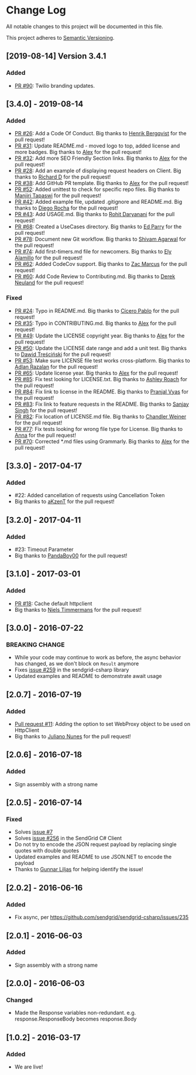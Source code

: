 # Change Log
All notable changes to this project will be documented in this file.

This project adheres to [Semantic Versioning](http://semver.org/).

[2019-08-14] Version 3.4.1
--------------------------
### Added
- [PR #90](https://github.com/sendgrid/csharp-http-client/pull/90): Twilio branding updates.

## [3.4.0] - 2019-08-14
### Added
- [PR #26](https://github.com/sendgrid/csharp-http-client/pull/26): Add a Code Of Conduct. Big thanks to [Henrik Bergqvist](https://github.com/hbbq) for the pull request!
- [PR #31](https://github.com/sendgrid/csharp-http-client/pull/31): Update README.md - moved logo to top, added license and more badges. Big thanks to [Alex](https://github.com/pushkyn) for the pull request!
- [PR #32](https://github.com/sendgrid/csharp-http-client/pull/32): Add more SEO Friendly Section links. Big thanks to [Alex](https://github.com/pushkyn) for the pull request!
- [PR #28](https://github.com/sendgrid/csharp-http-client/pull/28): Add an example of displaying request headers on Client. Big thanks to [Richard D](https://github.com/dutts) for the pull request!
- [PR #38](https://github.com/sendgrid/csharp-http-client/pull/38): Add GitHub PR template. Big thanks to [Alex](https://github.com/pushkyn) for the pull request!
- [PR #52](https://github.com/sendgrid/csharp-http-client/pull/52): Added unittest to check for specific repo files. Big thanks to [Manjiri Tapaswi](https://github.com/mptap) for the pull request!
- [PR #42](https://github.com/sendgrid/csharp-http-client/pull/42): Added example file, updated .gitignore and README.md. Big thanks to [Diego Rocha](https://github.com/dhsrocha) for the pull request!
- [PR #43](https://github.com/sendgrid/csharp-http-client/pull/43): Add USAGE.md. Big thanks to [Rohit Daryanani](https://github.com/rohitdaryanani) for the pull request!
- [PR #68](https://github.com/sendgrid/csharp-http-client/pull/68): Created a UseCases directory. Big thanks to [Ed Parry](https://github.com/ed-parry) for the pull request!
- [PR #78](https://github.com/sendgrid/csharp-http-client/pull/78): Document new Git workflow. Big thanks to [Shivam Agarwal](https://github.com/gr8shivam) for the pull request!
- [PR #74](https://github.com/sendgrid/csharp-http-client/pull/74): Add first-timers.md file for newcomers. Big thanks to [Ely Alamillo](https://github.com/ely-alamillo) for the pull request!
- [PR #62](https://github.com/sendgrid/csharp-http-client/pull/62): Added CodeCov support. Big thanks to [Zac Marcus](https://github.com/ZacMarcus) for the pull request!
- [PR #60](https://github.com/sendgrid/csharp-http-client/pull/60): Add Code Review to Contributing.md. Big thanks to [Derek Neuland](https://github.com/derekneuland) for the pull request!

### Fixed
- [PR #24](https://github.com/sendgrid/csharp-http-client/pull/24): Typo in README.md. Big thanks to [Cícero Pablo](https://github.com/ciceropablo) for the pull request!
- [PR #35](https://github.com/sendgrid/csharp-http-client/pull/35): Typo in CONTRIBUTING.md. Big thanks to [Alex](https://github.com/pushkyn) for the pull request!
- [PR #49](https://github.com/sendgrid/csharp-http-client/pull/49): Update the LICENSE copyright year. Big thanks to [Alex](https://github.com/pushkyn) for the pull request!
- [PR #50](https://github.com/sendgrid/csharp-http-client/pull/50): Update the LICENSE date range and add a unit test. Big thanks to [Dawid Treściński](https://github.com/blitzerpl) for the pull request!
- [PR #53](https://github.com/sendgrid/csharp-http-client/pull/53): Make sure LICENSE file test works cross-platform. Big thanks to [Adlan Razalan](https://github.com/adlan) for the pull request!
- [PR #65](https://github.com/sendgrid/csharp-http-client/pull/65): Update license year. Big thanks to [Alex](https://github.com/pushkyn) for the pull request!
- [PR #85](https://github.com/sendgrid/csharp-http-client/pull/85): Fix test looking for LICENSE.txt. Big thanks to [Ashley Roach](https://github.com/aroach) for the pull request!
- [PR #84](https://github.com/sendgrid/csharp-http-client/pull/84): Fix link to license in the README. Big thanks to [Pranjal Vyas](https://github.com/vyaspranjal33) for the pull request!
- [PR #83](https://github.com/sendgrid/csharp-http-client/pull/83): Fix link to feature requests in the README. Big thanks to [Sanjay Singh](https://github.com/sanjaysingh) for the pull request!
- [PR #82](https://github.com/sendgrid/csharp-http-client/pull/82): Fix location of LICENSE.md file. Big thanks to [Chandler Weiner](https://github.com/crweiner) for the pull request!
- [PR #77](https://github.com/sendgrid/csharp-http-client/pull/77): Fix tests looking for wrong file type for License. Big thanks to [Anna](https://github.com/AnnaDodson) for the pull request!
- [PR #70](https://github.com/sendgrid/csharp-http-client/pull/70): Corrected *.md files using Grammarly. Big thanks to [Alex](https://github.com/pushkyn) for the pull request!

## [3.3.0] - 2017-04-17
### Added
- #22: Added cancellation of requests using Cancellation Token
- Big thanks to [aKzenT](https://github.com/aKzenT) for the pull request!

## [3.2.0] - 2017-04-11
### Added
- #23: Timeout Parameter
- Big thanks to [PandaBoy00](https://github.com/PandaBoy00) for the pull request!

## [3.1.0] - 2017-03-01
### Added
- [PR #18](https://github.com/sendgrid/csharp-http-client/pull/18): Cache default httpclient
- Big thanks to [Niels Timmermans](https://github.com/nillis) for the pull request!

## [3.0.0] - 2016-07-22
### BREAKING CHANGE
- While your code may continue to work as before, the async behavior has changed, as we don't block on `Result` anymore 
- Fixes [issue #259](https://github.com/sendgrid/sendgrid-csharp/issues/259) in the sendgrid-csharp library 
- Updated examples and README to demonstrate await usage 

## [2.0.7] - 2016-07-19
### Added
- [Pull request #11](https://github.com/sendgrid/csharp-http-client/pull/11): Adding the option to set WebProxy object to be used on HttpClient 
- Big thanks to [Juliano Nunes](https://github.com/julianonunes) for the pull request!

## [2.0.6] - 2016-07-18
### Added
- Sign assembly with a strong name

## [2.0.5] - 2016-07-14
### Fixed
- Solves [issue #7](https://github.com/sendgrid/csharp-http-client/issues/7)
- Solves [issue #256](https://github.com/sendgrid/sendgrid-csharp/issues/256) in the SendGrid C# Client
- Do not try to encode the JSON request payload by replacing single quotes with double quotes
- Updated examples and README to use JSON.NET to encode the payload
- Thanks to [Gunnar Liljas](https://github.com/gliljas) for helping identify the issue!

## [2.0.2] - 2016-06-16
### Added
- Fix async, per https://github.com/sendgrid/sendgrid-csharp/issues/235

## [2.0.1] - 2016-06-03
### Added
- Sign assembly with a strong name

## [2.0.0] - 2016-06-03
### Changed
- Made the Response variables non-redundant. e.g. response.ResponseBody becomes response.Body

## [1.0.2] - 2016-03-17
### Added
- We are live!

